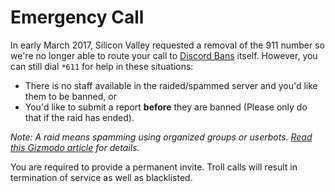 # Emergency Call

In early March 2017, Silicon Valley requested a removal of the 911 number so we're no longer able to route your call to [Discord Bans](http://bans.discordlist.net) itself. However, you can still dial `*611` for help in these situations:

* There is no staff available in the raided/spammed server and you'd like them to be banned, or
* You'd like to submit a report **before** they are banned (Please only do that if the raid has ended).

*Note: A raid means spamming using organized groups or userbots. [Read this Gizmodo article](http://gizmodo.com/how-a-video-game-chat-client-became-the-web-s-new-cessp-1792039566) for details.*

You are required to provide a permanent invite. Troll calls will result in termination of service as well as blacklisted.
